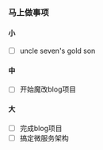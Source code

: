 ### 马上做事项

#### 小
- [ ] uncle seven's gold son

#### 中
- [ ] 开始魔改blog项目

#### 大
- [ ] 完成blog项目
- [ ] 搞定微服务架构
